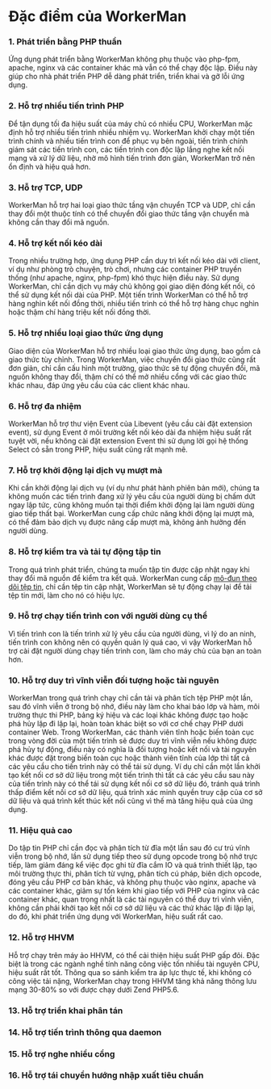 # Đặc điểm của WorkerMan

### 1. Phát triển bằng PHP thuần
Ứng dụng phát triển bằng WorkerMan không phụ thuộc vào php-fpm, apache, nginx và các container khác mà vẫn có thể chạy độc lập. Điều này giúp cho nhà phát triển PHP dễ dàng phát triển, triển khai và gỡ lỗi ứng dụng.

### 2. Hỗ trợ nhiều tiến trình PHP
Để tận dụng tối đa hiệu suất của máy chủ có nhiều CPU, WorkerMan mặc định hỗ trợ nhiều tiến trình nhiều nhiệm vụ. WorkerMan khởi chạy một tiến trình chính và nhiều tiến trình con để phục vụ bên ngoài, tiến trình chính giám sát các tiến trình con, các tiến trình con độc lập lắng nghe kết nối mạng và xử lý dữ liệu, nhờ mô hình tiến trình đơn giản, WorkerMan trở nên ổn định và hiệu quả hơn.

### 3. Hỗ trợ TCP, UDP
WorkerMan hỗ trợ hai loại giao thức tầng vận chuyển TCP và UDP, chỉ cần thay đổi một thuộc tính có thể chuyển đổi giao thức tầng vận chuyển mà không cần thay đổi mã nguồn. 

### 4. Hỗ trợ kết nối kéo dài
Trong nhiều trường hợp, ứng dụng PHP cần duy trì kết nối kéo dài với client, ví dụ như phòng trò chuyện, trò chơi, nhưng các container PHP truyền thống (như apache, nginx, php-fpm) khó thực hiện điều này. Sử dụng WorkerMan, chỉ cần dịch vụ máy chủ không gọi giao diện đóng kết nối, có thể sử dụng kết nối dài của PHP. Một tiến trình WorkerMan có thể hỗ trợ hàng nghìn kết nối đồng thời, nhiều tiến trình có thể hỗ trợ hàng chục nghìn hoặc thậm chí hàng triệu kết nối đồng thời.

### 5. Hỗ trợ nhiều loại giao thức ứng dụng
Giao diện của WorkerMan hỗ trợ nhiều loại giao thức ứng dụng, bao gồm cả giao thức tùy chỉnh. Trong WorkerMan, việc chuyển đổi giao thức cũng rất đơn giản, chỉ cần cấu hình một trường, giao thức sẽ tự động chuyển đổi, mã nguồn không thay đổi, thậm chí có thể mở nhiều cổng với các giao thức khác nhau, đáp ứng yêu cầu của các client khác nhau.

### 6. Hỗ trợ đa nhiệm
WorkerMan hỗ trợ thư viện Event của Libevent (yêu cầu cài đặt extension event), sử dụng Event ở môi trường kết nối kéo dài đa nhiệm hiệu suất rất tuyệt vời, nếu không cài đặt extension Event thì sử dụng lời gọi hệ thống Select có sẵn trong PHP, hiệu suất cũng rất mạnh mẽ. 

### 7. Hỗ trợ khởi động lại dịch vụ mượt mà
Khi cần khởi động lại dịch vụ (ví dụ như phát hành phiên bản mới), chúng ta không muốn các tiến trình đang xử lý yêu cầu của người dùng bị chấm dứt ngay lập tức, cũng không muốn tại thời điểm khởi động lại làm người dùng giao tiếp thất bại. WorkerMan cung cấp chức năng khởi động lại mượt mà, có thể đảm bảo dịch vụ được nâng cấp mượt mà, không ảnh hưởng đến người dùng.

### 8. Hỗ trợ kiểm tra và tải tự động tập tin
Trong quá trình phát triển, chúng ta muốn tập tin được cập nhật ngay khi thay đổi mã nguồn để kiểm tra kết quả. WorkerMan cung cấp [mô-đun theo dõi tệp tin](../components/file-monitor.md), chỉ cần tệp tin cập nhật, WorkerMan sẽ tự động chạy lại để tải tệp tin mới, làm cho nó có hiệu lực.

### 9. Hỗ trợ chạy tiến trình con với người dùng cụ thể
Vì tiến trình con là tiến trình xử lý yêu cầu của người dùng, vì lý do an ninh, tiến trình con không nên có quyền quản lý quá cao, vì vậy WorkerMan hỗ trợ cài đặt người dùng chạy tiến trình con, làm cho máy chủ của bạn an toàn hơn.

### 10. Hỗ trợ duy trì vĩnh viễn đối tượng hoặc tài nguyên
WorkerMan trong quá trình chạy chỉ cần tải và phân tích tệp PHP một lần, sau đó vĩnh viễn ở trong bộ nhớ, điều này làm cho khai báo lớp và hàm, môi trường thực thi PHP, bảng ký hiệu và các loại khác không được tạo hoặc phá hủy lặp đi lặp lại, hoàn toàn khác biệt so với cơ chế chạy PHP dưới container Web. Trong WorkerMan, các thành viên tĩnh hoặc biến toàn cục trong vòng đời của một tiến trình sẽ được duy trì vĩnh viễn nếu không được phá hủy tự động, điều này có nghĩa là đối tượng hoặc kết nối và tài nguyên khác được đặt trong biến toàn cục hoặc thành viên tĩnh của lớp thì tất cả các yêu cầu cho tiến trình này có thể tái sử dụng. Ví dụ chỉ cần một lần khởi tạo kết nối cơ sở dữ liệu trong một tiến trình thì tất cả các yêu cầu sau này của tiến trình này có thể tái sử dụng kết nối cơ sở dữ liệu đó, tránh quá trình thấp điểm kết nối cơ sở dữ liệu, quá trình xác minh quyền truy cập của cơ sở dữ liệu và quá trình kết thúc kết nối cũng vì thế mà tăng hiệu quả của ứng dụng.

### 11. Hiệu quả cao
Do tập tin PHP chỉ cần đọc và phân tích từ đĩa một lần sau đó cư trú vĩnh viễn trong bộ nhớ, lần sử dụng tiếp theo sử dụng opcode trong bộ nhớ trực tiếp, làm giảm đáng kể việc đọc ghi từ đĩa cắm IO và quá trình thiết lập, tạo môi trường thực thi, phân tích từ vựng, phân tích cú pháp, biên dịch opcode, đóng yêu cầu PHP cơ bản khác, và không phụ thuộc vào nginx, apache và các container khác, giảm sự tốn kém khi giao tiếp với PHP của nginx và các container khác, quan trọng nhất là các tài nguyên có thể duy trì vĩnh viễn, không cần phải khởi tạo kết nối cơ sở dữ liệu và các thứ khác lặp đi lặp lại, do đó, khi phát triển ứng dụng với WorkerMan, hiệu suất rất cao.

### 12. Hỗ trợ HHVM
Hỗ trợ chạy trên máy ảo HHVM, có thể cải thiện hiệu suất PHP gấp đôi. Đặc biệt là trong các ngành nghề tính năng công việc tốn nhiều tài nguyên CPU, hiệu suất rất tốt. Thông qua so sánh kiểm tra áp lực thực tế, khi không có công việc tải nặng, WorkerMan chạy trong HHVM tăng khả năng thông lưu mạng 30-80% so với được chạy dưới Zend PHP5.6.

### 13. Hỗ trợ triển khai phân tán

### 14. Hỗ trợ tiến trình thông qua daemon

### 15. Hỗ trợ nghe nhiều cổng

### 16. Hỗ trợ tái chuyển hướng nhập xuất tiêu chuẩn
